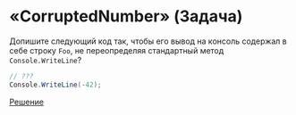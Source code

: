 # «CorruptedNumber» (Задача)

Допишите следующий код так, чтобы его вывод на консоль содержал в себе строку `Foo`, не переопределяя стандартный метод `Console.WriteLine`?

```cs
// ???
Console.WriteLine(-42);
```

[Решение](./CorruptedNumber-S.md)
